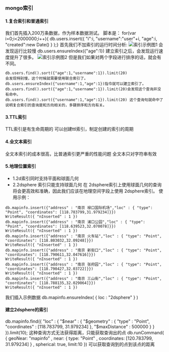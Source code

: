 ### mongo索引

#### 1.复合索引和普通索引
我们首先插入200万条数据，作为样本数据测试。
脚本是：
for(var i=0;i<2000000;i++){ db.users.insert({ "i":i, "username":"user"+i, "age":i, "created":new Date() } );}
首先我们不加索引的运行时间分析:
![索引示例图1](https://github.com/zhangchao1/learnNotes/blob/master/assets/mongodb/mongoindex.png)
会发现运行比较慢
db.users.ensureIndex({"age":1})
建立索引之后，会发现运行速度提升了很多。
![索引示例图2](https://github.com/zhangchao1/learnNotes/blob/master/assets/mongodb/mongoindex2.png)
但是我们如果对两个字段进行排序的话，就会有不同。
```
db.users.find().sort({"age":1,"username":1}).limit(20)
会发现特别慢，这个时候就需要使用联合索引了。
db.users.ensureIndex({"username":1,"age":1})指令就可以建立索引了。
db.users.find().sort({"age":1,"username":1}).limit(20)会发现这个查询并没有命中。
db.users.find().sort({"username":1,"age":1}).limit(20) 这个查询句就命中了
说明复合索引的查询是和方向相关的，多键排序和方向有关。
```
#### 3.TTL索引
TTL索引是有生命周期的
可以创建ttl索引，制定创建的索引的周期
#### 4.全文本索引
全文本索引的成本很高，比普通索引更严重的性能问题
全文本只对字符串有效
#### 5.地理位置索引
* 1.2d索引同时支持平面和球面几何
* 2.2dsphere 索引只能支持球面几何
在 2dsphere索引上使用球面几何的查询将会更高效和准确，因此我们应该在地理空间字段上使用 2dsphere索引。
使用示例：
```
db.mapinfo.insert({"address" : "南京 禄口国际机场","loc" : { "type": "Point", "coordinates": [118.783799,31.979234]}})
WriteResult({ "nInserted" : 1 })
db.mapinfo.insert({"address" : "南京 浦口公园","loc" : { "type": "Point", "coordinates": [118.639523,32.070078]}})
WriteResult({ "nInserted" : 1 })
db.mapinfo.insert({"address" : "南京 火车站","loc" : { "type": "Point", "coordinates": [118.803032,32.09248]}})
WriteResult({ "nInserted" : 1 })
db.mapinfo.insert({"address" : "南京 新街口","loc" : { "type": "Point", "coordinates": [118.790611,32.047616]}})
WriteResult({ "nInserted" : 1 })
db.mapinfo.insert({"address" : "南京 张府园","loc" : { "type": "Point", "coordinates": [118.790427,32.03722]}})
WriteResult({ "nInserted" : 1 })
db.mapinfo.insert({"address" : "南京 三山街","loc" : { "type": "Point", "coordinates": [118.788135,32.029064]}})
WriteResult({ "nInserted" : 1 })
```
我们插入示例数据
db.mapinfo.ensureIndex( { loc : "2dsphere" } )
#### 建立2dsphere的索引
db.mapinfo.find({    "loc" : {     "$near" : {        "$geometry" : {            "type" : "Point", "coordinates" : [118.783799, 31.979234]             }, "$maxDistance" : 500000         }      }  }).limit(10);
这种查询方式无法获得距离，只能获取查询出的点
db.runCommand( {     geoNear: "mapinfo" ,     near: { type: "Point" , coordinates: [120.783799, 31.979234] } ,     spherical: true,     limit:10  })
可以获取查询到的点到该点的距离